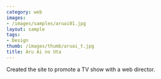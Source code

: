 ```yaml
---
category: web
images:
- /images/samples/aruai01.jpg
layout: sample
tags:
- Design
thumb: /images/thumb/aruai_t.jpg
title: Aru Ai no Uta
---
```

Created the site to promote a TV show with a web director.
